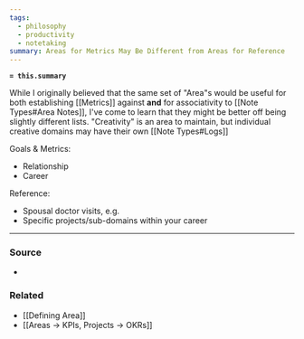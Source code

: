 ```yaml
---
tags:
  - philosophy
  - productivity
  - notetaking
summary: Areas for Metrics May Be Different from Areas for Reference
---
```

**`= this.summary`**

While I originally believed that the same set of "Area"s would be useful for both establishing [[Metrics]] against **and** for associativity to [[Note Types#Area Notes]], I've come to learn that they might be better off being slightly different lists. "Creativity" is an area to maintain, but individual creative domains may have their own [[Note Types#Logs]]

Goals & Metrics:
- Relationship
- Career

Reference:
* Spousal doctor visits, e.g.
* Specific projects/sub-domains within your career

---
### Source
- 

### Related
- [[Defining Area]]
- [[Areas → KPIs, Projects → OKRs]]